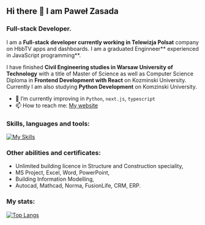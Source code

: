 ## Hi there 👋 I am Paweł Zasada
### Full-stack Developer.

I am a **Full-stack developer currently working in Telewizja Polsat** company on HbbTV apps and dashboards. I am a graduated Enginneer** experienced in JavaScript programming**.

I have finished **Civil Engineering studies in Warsaw University of Technology** with a title of Master of Science as well as Computer Science Diploma in **Frontend Development with React** on Kozminski University. Currently I am also studying **Python Development** on Komzinski University.

- 🌱 I’m currently improving in `Python`, `next.js`, `typescript`
- 📫 How to reach me: [My website](https://zasada94.github.io/zasadaportfolio/)

### Skills, languages and tools:
[![My Skills](https://skillicons.dev/icons?i=html,css,sass,js,react,php,git,nodejs,nextjs,php,vite,vscode,figma,linux,netlify,express,github,mongodb,netlify,postman,redux,webpack,jest,ps,bootstrap,jquery,heroku,bash&perline=9)](https://skillicons.dev)


### Other abilities and certificates:
- Unlimited building licence in Structure and Construction speciality,
- MS Project, Excel, Word, PowerPoint,
- Building Information Modelling,
- Autocad, Mathcad, Norma, FusionLife, CRM, ERP.

### My stats:
[![Top Langs](https://github-readme-stats.vercel.app/api/top-langs/?username=zasada94&layout=donut)](https://github.com/anuraghazra/github-readme-stats)
